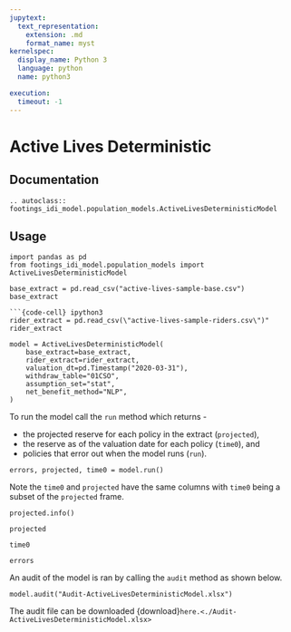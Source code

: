 ```yaml
---
jupytext:
  text_representation:
    extension: .md
    format_name: myst
kernelspec:
  display_name: Python 3
  language: python
  name: python3

execution:
  timeout: -1
---
```



# Active Lives Deterministic

## Documentation

```{eval-rst}
.. autoclass:: footings_idi_model.population_models.ActiveLivesDeterministicModel
```

## Usage

```{code-cell} ipython3
import pandas as pd
from footings_idi_model.population_models import ActiveLivesDeterministicModel
```

```{code-cell} ipython3
base_extract = pd.read_csv("active-lives-sample-base.csv")
base_extract

```{code-cell} ipython3
rider_extract = pd.read_csv(\"active-lives-sample-riders.csv\")"
rider_extract
```

```{code-cell} ipython3
model = ActiveLivesDeterministicModel(
    base_extract=base_extract,
    rider_extract=rider_extract,
    valuation_dt=pd.Timestamp("2020-03-31"),
    withdraw_table="01CSO",
    assumption_set="stat",
    net_benefit_method="NLP",
)
```

To run the model call the `run` method which returns -

- the projected reserve for each policy in the extract (`projected`),
- the reserve as of the valuation date for each policy (`time0`), and
- policies that error out when the model runs (`run`).

```{code-cell} ipython3
errors, projected, time0 = model.run()
```

Note the `time0` and `projected` have the same columns with `time0` being a subset of the `projected` frame.

```{code-cell} ipython3
projected.info()
```

```{code-cell} ipython3
projected
```

```{code-cell} ipython3
time0
```

```{code-cell} ipython3
errors
```

An audit of the model is ran by calling the `audit` method as shown below. 

```{code-cell} ipython3
model.audit("Audit-ActiveLivesDeterministicModel.xlsx")
```

The audit file can be downloaded {download}`here.<./Audit-ActiveLivesDeterministicModel.xlsx>`
